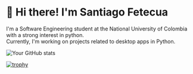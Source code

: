 
# 👋 Hi there! I'm Santiago Fetecua

I'm a Software Engineering student at the National University of Colombia with a strong interest in python.  
Currently, I'm working on projects related to desktop apps in Python.

![Your GitHub stats](https://github-readme-stats.vercel.app/api?username=Santi798&show_icons=true&theme=radical)

[![trophy](https://github-profile-trophy.vercel.app/?username=Santi798&theme=onedark)](https://github.com/ryo-ma/github-profile-trophy)
